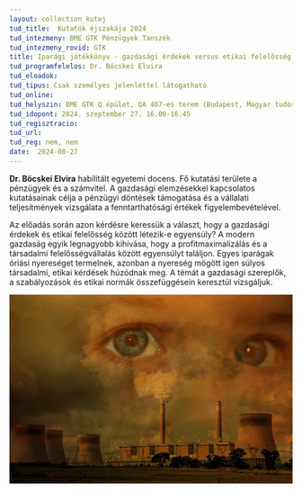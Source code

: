 ```yaml
---
layout: collection_kutej
tud_title:  Kutatók éjszakája 2024
tud_intezmeny: BME GTK Pénzügyek Tanszék
tud_intezmeny_rovid: GTK
title: Iparági játékkönyv - gazdasági érdekek versus etikai felelősség
tud_programfelelos: Dr. Böcskei Elvira
tud_eloadok: 
tud_tipus: Csak személyes jelenléttel látogatható
tud_online: 
tud_helyszin: BME GTK Q épület, QA 407-es terem (Budapest, Magyar tudósok körútja 2.)
tud_idopont: 2024. szeptember 27. 16.00-16.45
tud_regisztracio: 
tud_url: 
tud_reg: nem, nem
date:  2024-08-27
---
```


**Dr. Böcskei Elvira** habilitált egyetemi docens. Fő kutatási területe a pénzügyek és a számvitel. A gazdasági elemzésekkel kapcsolatos kutatásainak célja a pénzügyi döntések támogatása és a vállalati teljesítmények vizsgálata a fenntarthatósági értékek figyelembevételével.

Az előadás során azon kérdésre keressük a választ, hogy a gazdasági érdekek és etikai felelősség között létezik-e egyensúly? 
A modern gazdaság egyik legnagyobb kihívása, hogy a profitmaximalizálás és a társadalmi felelősségvállalás között egyensúlyt találjon. Egyes iparágak óriási nyereséget termelnek, azonban a nyereség mögött igen súlyos társadalmi, etikai kérdések húzódnak meg. 
A témát a gazdasági szereplők, a szabályozások és etikai normák összefüggésein keresztül vizsgáljuk.


![Iparági játékkönyv - gazdasági érdekek versus etikai felelősség](../2024/images/iparagi-jatekkonyv.jpg)
